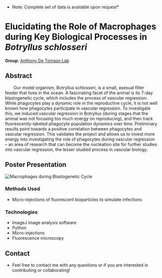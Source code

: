 * Note: Complete set of data is available upon request*

# Elucidating the Role of Macrophages during Key Biological Processes in *Botryllus schlosseri* 
 
  **Group**: [Anthony De Tomaso Lab](https://detomaso-lab.mcdb.ucsb.edu/)
   

## Abstract

&emsp;&emsp;Our model organism, Botryllus schlosseri, is a small, asexual filter feeder that lives in the ocean. A fascinating facet of the animal is its 7-day blastogenetic cycle, which includes the process of vascular regression. While phagocytes play a dynamic role in the reproductive cycle, it is not well known how phagocytes participate in vascular regression. To investigate this, we induced vascular regression in Botryllus (during stages that the animal was not focusing too much energy on reproducing), and then track fluorescently-labeled phagocyte population dynamics over time. Preliminary results point towards a positive correlation between phagocytes and vascular regression. This validates the project and allows us to invest more energy into investigating the role of phagocytes during vascular regression – an area of research that can become the nucleation site for further studies into vascular regression, the lesser studied process in vascular biology. 

## Poster Presentation 
![Macrophages during Blastogenetic Cycle]()

### Methods Used
* Micro-injections of fluorescent bioparticles to simulate infections


### Technologies
* ImageJ image analysis software 
* Python
* Micro-injections
* Fluorescence microscopy


## Contact
* Feel free to contact me with any questions or if you are interested in contributing or collaborating!
